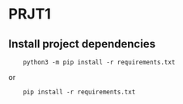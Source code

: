 # PRJT1

## Install project dependencies

```console
    python3 -m pip install -r requirements.txt
```
or 

```console
    pip install -r requirements.txt
```